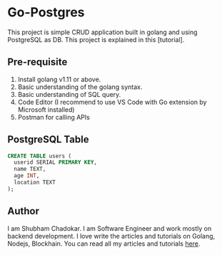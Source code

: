 # Go-Postgres

This project is simple CRUD application built in golang and using PostgreSQL as DB.
This project is explained in this [tutorial].

## Pre-requisite
1. Install golang v1.11 or above.
2. Basic understanding of the golang syntax.
3. Basic understanding of SQL query.
4. Code Editor (I recommend to use VS Code with Go extension by Microsoft installed)
5. Postman for calling APIs
  
## PostgreSQL Table

```sql
CREATE TABLE users (
  userid SERIAL PRIMARY KEY,
  name TEXT,
  age INT,
  location TEXT
);
```

## Author

I am Shubham Chadokar. I am Software Engineer and work mostly on backend development.
I love write the articles and tutorials on Golang, Nodejs, Blockhain.
You can read all my articles and tutorials [here](https://schadokar.dev).  
